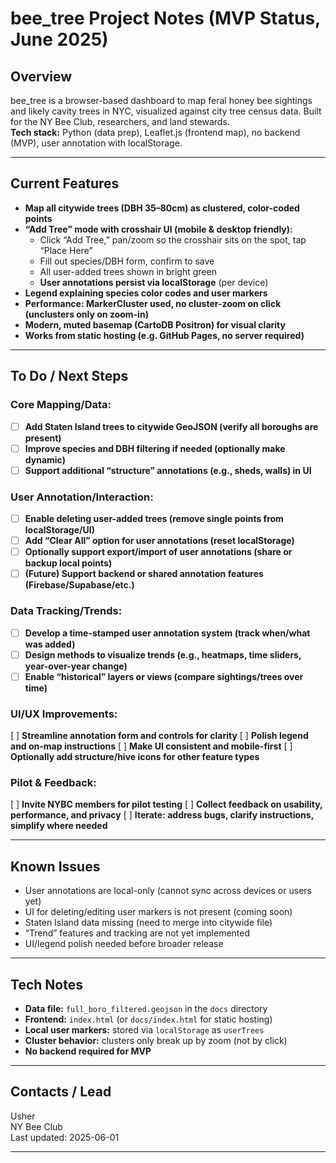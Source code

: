 # bee_tree Project Notes (MVP Status, June 2025)

## Overview

bee_tree is a browser-based dashboard to map feral honey bee sightings and likely cavity trees in NYC, visualized against city tree census data. Built for the NY Bee Club, researchers, and land stewards.  
**Tech stack:** Python (data prep), Leaflet.js (frontend map), no backend (MVP), user annotation with localStorage.

---

## **Current Features**

- **Map all citywide trees (DBH 35–80cm) as clustered, color-coded points**
- **“Add Tree” mode with crosshair UI (mobile & desktop friendly):**
  - Click “Add Tree,” pan/zoom so the crosshair sits on the spot, tap “Place Here”
  - Fill out species/DBH form, confirm to save
  - All user-added trees shown in bright green
  - **User annotations persist via localStorage** (per device)
- **Legend explaining species color codes and user markers**
- **Performance: MarkerCluster used, no cluster-zoom on click (unclusters only on zoom-in)**
- **Modern, muted basemap (CartoDB Positron) for visual clarity**
- **Works from static hosting (e.g. GitHub Pages, no server required)**

---

## **To Do / Next Steps**

### **Core Mapping/Data:**

- [ ] **Add Staten Island trees to citywide GeoJSON (verify all boroughs are present)**
- [ ] **Improve species and DBH filtering if needed (optionally make dynamic)**
- [ ] **Support additional “structure” annotations (e.g., sheds, walls) in UI**

### **User Annotation/Interaction:**
- [ ] **Enable deleting user-added trees (remove single points from localStorage/UI)**
- [ ] **Add “Clear All” option for user annotations (reset localStorage)**
- [ ] **Optionally support export/import of user annotations (share or backup local points)**
- [ ] **(Future) Support backend or shared annotation features (Firebase/Supabase/etc.)**

### **Data Tracking/Trends:**
- [ ] **Develop a time-stamped user annotation system (track when/what was added)**
- [ ] **Design methods to visualize trends (e.g., heatmaps, time sliders, year-over-year change)**
- [ ] **Enable “historical” layers or views (compare sightings/trees over time)**

### **UI/UX Improvements:**
 [ ] **Streamline annotation form and controls for clarity**
 [ ] **Polish legend and on-map instructions**
 [ ] **Make UI consistent and mobile-first**
 [ ] **Optionally add structure/hive icons for other feature types**

### **Pilot & Feedback:**
 [ ] **Invite NYBC members for pilot testing**
 [ ] **Collect feedback on usability, performance, and privacy**
 [ ] **Iterate: address bugs, clarify instructions, simplify where needed**

---

## **Known Issues**

- User annotations are local-only (cannot sync across devices or users yet)
- UI for deleting/editing user markers is not present (coming soon)
- Staten Island data missing (need to merge into citywide file)
- “Trend” features and tracking are not yet implemented
- UI/legend polish needed before broader release

---

## **Tech Notes**

- **Data file:** `full_boro_filtered.geojson` in the `docs` directory
- **Frontend:** `index.html` (or `docs/index.html` for static hosting)
- **Local user markers:** stored via `localStorage` as `userTrees`
- **Cluster behavior:** clusters only break up by zoom (not by click)
- **No backend required for MVP**

---

## **Contacts / Lead**
Usher  
NY Bee Club  
Last updated: 2025-06-01

---

